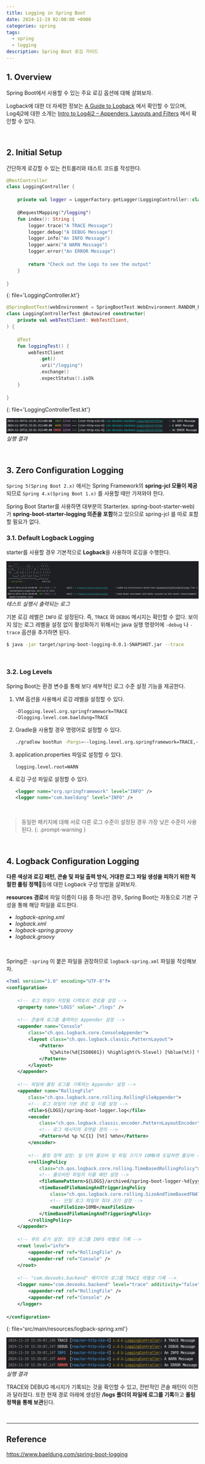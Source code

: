 ```yaml
---
title: Logging in Spring Boot
date: 2024-11-19 02:00:00 +0900
categories: spring
tags:
  - spring
  - logging
description: Spring Boot 로깅 가이드
---
```

## 1. Overview

Spring Boot에서 사용할 수 있는 주요 로깅 옵션에 대해 살펴보자.

Logback에 대한 더 자세한 정보는 [A Guide to Logback](https://www.baeldung.com/logback) 에서 확인할 수 있으며, Log4j2에 대한 소개는 [Intro to Log4j2 – Appenders, Layouts and Filters](https://www.baeldung.com/log4j2-appenders-layouts-filters) 에서 확인할 수 있다.

<br/>

## 2. Initial Setup

간단하게 로깅할 수 있는 컨트롤러와 테스트 코드를 작성한다.

```kotlin
@RestController  
class LoggingController {  
  
    private val logger = LoggerFactory.getLogger(LoggingController::class.java)  
  
    @RequestMapping("/logging")  
    fun index(): String {  
        logger.trace("A TRACE Message")  
        logger.debug("A DEBUG Message")  
        logger.info("An INFO Message")  
        logger.warn("A WARN Message")  
        logger.error("An ERROR Message")  
  
        return "Check out the Logs to see the output"  
    }  
  
}
```
{: file='LoggingController.kt'}

```kotlin
@SpringBootTest(webEnvironment = SpringBootTest.WebEnvironment.RANDOM_PORT)  
class LoggingControllerTest @Autowired constructor(  
    private val webTestClient: WebTestClient,  
) {  
  
    @Test  
    fun loggingTest() {  
        webTestClient  
            .get()  
            .uri("/logging")  
            .exchange()  
            .expectStatus().isOk  
    }  
  
}
```
{: file='LoggingControllerTest.kt'}

![spring-logger-setup](/assets/img/spring-logger-setup.png)
_실행 결과_

<br/>

## 3. Zero Configuration Logging

`Spring 5(Spring Boot 2.x)` 에서는 Spring Framework의 **spring-jcl 모듈이 제공**되므로 `Spring 4.x(Spring Boot 1.x)` 를 사용할 때만 가져와야 한다.

Spring Boot Starter를 사용하면 대부분의 Starter(ex. spring-boot-starter-web)가 **spring-boot-starter-logging 의존을 포함**하고 있으므로 spring-jcl 를 따로 포함할 필요가 없다.

### 3.1. Default Logback Logging

starter를 사용할 경우 기본적으로 **Logback**을 사용하여 로깅을 수행한다.

![spring-boot-starter-logback](/assets/img/spring-boot-starter-logback.png)
_테스트 실행시 출력되는 로그_

기본 로깅 레벨은 `INFO` 로 설정된다. 즉, `TRACE` 와 `DEBUG` 메시지는 확인할 수 없다. 보이지 않는 로그 레벨을 설정 없이 활성화하기 위해서는 java 실행 명령어에 `-debug` 나 `-trace` 옵션을 추가하면 된다.

```sh
$ java -jar target/spring-boot-logging-0.0.1-SNAPSHOT.jar --trace
```

<br/>

### 3.2. Log Levels

Spring Boot는 환경 변수를 통해 보다 세부적인 로그 수준 설정 기능을 제공한다.

1. VM 옵션을 사용해서 로깅 레벨을 설정할 수 있다.
	```
	-Dlogging.level.org.springframework=TRACE
	-Dlogging.level.com.baeldung=TRACE
	```

2. Gradle을 사용할 경우 명령어로 설정할 수 있다.

	```sh
	./gradlew bootRun -Pargs=--loging.level.org.springframework=TRACE,--logging.level.com.baeldung=TRACE
	```

3. application.properties 파일로 설정할 수 있다.

	```
	logging.level.root=WARN
	```

 4. 로깅 구성 파일로 설정할 수 있다.

	```xml
	<logger name="org.springframework" level="INFO" />
	<logger name="com.baeldung" level="INFO" />
	```

<br/>

> 동일한 패키지에 대해 서로 다른 로그 수준이 설정된 경우 가장 낮은 수준이 사용된다.
{: .prompt-warning }

<br/>

## 4. Logback Configuration Logging

**다른 색상과 로깅 패턴, 콘솔 및 파일 출력 방식, 거대한 로그 파일 생성을 피하기 위한 적절한 롤링 정책**등에 대한 Logback 구성 방법을 살펴보자.

**resources 경로**에 파일 이름이 다음 중 하나인 경우, Spring Boot는 자동으로 기본 구성을 통해 해당 파일을 로드한다.

- *logback-spring.xml*
- *logback.xml*
- *logback-spring.groovy*
- *logback.groovy*

<br/>

Spring은 `-spring` 이 붙은 파일을 권장하므로 `logback-spring.xml` 파일을 작성해보자.

```xml
<?xml version="1.0" encoding="UTF-8"?>
<configuration>

    <!-- 로그 파일이 저장될 디렉토리 경로를 설정 -->
    <property name="LOGS" value="./logs" />

    <!-- 콘솔에 로그를 출력하는 Appender 설정 -->
    <appender name="Console"
        class="ch.qos.logback.core.ConsoleAppender">
        <layout class="ch.qos.logback.classic.PatternLayout">
            <Pattern>
                %white(%d{ISO8601}) %highlight(%-5level) [%blue(%t)] %yellow(%C{1}): %msg%n%throwable
            </Pattern>
        </layout>
    </appender>

    <!-- 파일에 롤링 로그를 기록하는 Appender 설정 -->
    <appender name="RollingFile"
        class="ch.qos.logback.core.rolling.RollingFileAppender">
        <!-- 로그 파일의 기본 경로 및 이름 설정 -->
        <file>${LOGS}/spring-boot-logger.log</file>
        <encoder
            class="ch.qos.logback.classic.encoder.PatternLayoutEncoder">
            <!-- 로그 메시지의 포맷을 정의 -->
            <Pattern>%d %p %C{1} [%t] %m%n</Pattern>
        </encoder>

        <!-- 롤링 정책 설정: 일 단위 롤오버 및 파일 크기가 10MB에 도달하면 롤오버 -->
        <rollingPolicy
            class="ch.qos.logback.core.rolling.TimeBasedRollingPolicy">
            <!-- 롤오버된 파일의 이름 패턴 설정 -->
            <fileNamePattern>${LOGS}/archived/spring-boot-logger-%d{yyyy-MM-dd}.%i.log</fileNamePattern>
            <timeBasedFileNamingAndTriggeringPolicy
                class="ch.qos.logback.core.rolling.SizeAndTimeBasedFNATP">
                <!-- 단일 로그 파일의 최대 크기 설정 -->
                <maxFileSize>10MB</maxFileSize>
            </timeBasedFileNamingAndTriggeringPolicy>
        </rollingPolicy>
    </appender>
    
    <!-- 루트 로거 설정: 모든 로그를 INFO 레벨로 기록 -->
    <root level="info">
        <appender-ref ref="RollingFile" />
        <appender-ref ref="Console" />
    </root>

    <!-- "com.devooks.backend" 패키지의 로그를 TRACE 레벨로 기록 -->
    <logger name="com.devooks.backend" level="trace" additivity="false">  
	    <appender-ref ref="RollingFile" />  
	    <appender-ref ref="Console" />  
	</logger>

</configuration>
```
{: file='src/main/resources/logback-spring.xml'}

![logback-example](/assets/img/logback-example2.png)
_실행 결과_

TRACE와 DEBUG 메시지가 기록되는 것을 확인할 수 있고, 전반적인 콘솔 패턴이 이전과 달라졌다.
또한 현재 경로 아래에 생성된 **/logs 폴더의 파일에 로그를 기록**하고 **롤링 정책을 통해 보관**된다.

<br/>

---

## Reference

<https://www.baeldung.com/spring-boot-logging>
